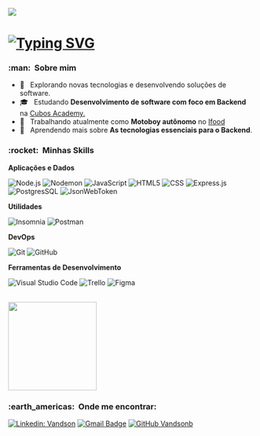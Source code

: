 
![](https://komarev.com/ghpvc/?username=Vandsonb&color=006bed)
# [![Typing SVG](https://readme-typing-svg.demolab.com?font=Indie+Flower&size=40&pause=1000&color=037B7B&background=FFFFFF00&vCenter=true&width=700&height=60&lines=%F0%9F%91%8B+Vandson+aqui+sou+Desenvolvedor+Backend)](https://git.io/typing-svg)

<h3> :man: &nbsp;Sobre mim </h3>

- 🤔 &nbsp; Explorando novas tecnologias e desenvolvendo soluções de software.
- 🎓 &nbsp; Estudando **Desenvolvimento de software com foco em Backend** na <a href="https://cubos.academy/">Cubos Academy.</a>
- 💼 &nbsp; Trabalhando atualmente como **Motoboy autônomo** no <a href="https://www.ifood.com.br/">Ifood</a>
- 🌱 &nbsp; Aprendendo mais sobre **As tecnologias essenciais para o Backend**.

<h3> :rocket: &nbsp;Minhas Skills </h3>

**Aplicações e Dados**


  ![Node.js](https://img.shields.io/badge/Node.js-43853D?style=for-the-badge&logo=node.js&logoColor=white)
  ![Nodemon](https://img.shields.io/badge/NODEMON-%23323330.svg?style=for-the-badge&logo=nodemon&logoColor=%BBDEAD)
  ![JavaScript](https://img.shields.io/badge/JavaScript-F7DF1E?style=for-the-badge&logo=javascript&logoColor=black)
  ![HTML5](https://img.shields.io/badge/HTML-239120?style=for-the-badge&logo=html5&logoColor=white)
  ![CSS](	https://img.shields.io/badge/CSS-239120?&style=for-the-badge&logo=css3&logoColor=white)
  ![Express.js](https://img.shields.io/badge/Express.js-404D59?style=for-the-badge)
  ![PostgresSQL](https://img.shields.io/badge/PostgreSQL-316192?style=for-the-badge&logo=postgresql&logoColor=white)
  ![JsonWebToken](https://img.shields.io/badge/json%20web%20tokens-323330?style=for-the-badge&logo=json-web-tokens&logoColor=pink)

**Utilidades**

![Insomnia](https://img.shields.io/badge/Insomnia-black?style=for-the-badge&logo=insomnia&logoColor=5849BE)
![Postman](https://img.shields.io/badge/Postman-FF6C37?style=for-the-badge&logo=postman&logoColor=white)

**DevOps**

![Git](https://img.shields.io/badge/git-%23F05033.svg?style=for-the-badge&logo=git&logoColor=white)
![GitHub](https://img.shields.io/badge/github-%23121011.svg?style=for-the-badge&logo=github&logoColor=white)


**Ferramentas de Desenvolvimento**

![Visual Studio Code](https://img.shields.io/badge/Visual%20Studio%20Code-0078d7.svg?style=for-the-badge&logo=visual-studio-code&logoColor=white)
![Trello](https://img.shields.io/badge/Trello-%23026AA7.svg?style=for-the-badge&logo=Trello&logoColor=white)
![Figma](https://img.shields.io/badge/figma-%23F24E1E.svg?style=for-the-badge&logo=figma&logoColor=white)

<br/>

<a href="https://github.com/Vandsonb">
  <img height="180em" src="https://github-readme-stats.vercel.app/api?username=Vandsonb&theme=algolia&show_icons=true" />
</a>

<br/>

<h3> :earth_americas: &nbsp;Onde me encontrar: </h3> 

[![Linkedin: Vandson](https://img.shields.io/badge/-Vandson_Barreto-blue?style=flat-square&logo=Linkedin&logoColor=white&link=https://www.linkedin.com/in/vandson-barreto-2437a5231/)](https://www.linkedin.com/in/vandson-barreto-2437a5231/)
[![Gmail Badge](https://img.shields.io/badge/-vandsonbarreto001@gmail.com-006bed?style=flat-square&logo=Gmail&logoColor=white&link=mailto:SEU-EMAIL)](mailto:SEU-EMAIL)
[![GitHub Vandsonb]( https://img.shields.io/github/followers/Vandsonb?label=follow&style=social)](https://github.com/Vandsonb)


